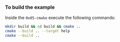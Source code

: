 ### To build the example
Inside the `0x05-cmake` execute the following commands:
```bash
mkdir build && cd build && cmake ..
cmake --build .. --target help
cmake --build ..
```
